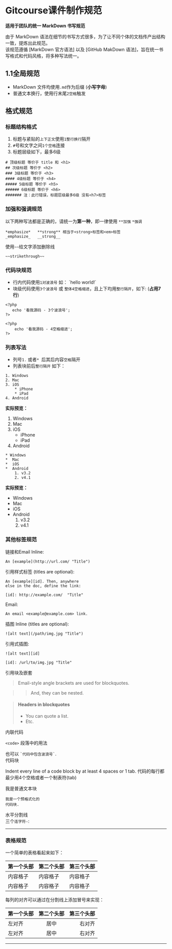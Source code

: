 # Gitcourse课件制作规范

**适用于团队的统一 MarkDown 书写规范**

由于 MarkDown 语法在细节的书写方式很多，为了让不同个体的文档传产出结构一致，提炼出此规范。  
该规范遵循 [MarkDown 官方语法] 以及 [GitHub MakDown 语法]，旨在统一书写格式和代码风格，将多种写法统一。

## 1.1全局规范

* MarkDown 文件均使用`.md`作为后缀 (**小写字母**)
* 普通文本换行，使用行末尾`2空格`触发

## 格式规范

### 标题结构格式

1. 标题与紧贴的`上下正文`使用`1整行换行`隔开
2. `#`号和文字之间`1个空格`连接
3. 标题层级如下，最多6级

```
# 顶级标题 等价于 title 和 <h1>
## 次级标题 等价于 <h2>
### 3级标题 等价于 <h3>
#### 4级标题 等价于 <h4>
##### 5级标题 等价于 <h5>
###### 6级标题 等价于 <h6>
####### 注：此行错误，标题层级最多6级 没有<h7>标签
```

### 加强和强调规范

以下两种写法都是正确的，请统一为**第一种**，即一律使用 `**加强` `*强调`

```
*emphasize*   **strong** 相当于<strong>标签和<em>标签
_emphasize_   __strong__
```

使用`~~`给文字添加删除线
```
~~strikethrough~~
```

### 代码块规范

* 行内代码使用`1对波浪号` 如： \`hello world!\`
* 块级代码使用`3个波浪号` 或 `整体4空格缩进`，且上下均用`整行隔开`，如下:  (**占用7行**)

```  
<?php   
   echo '看我源码 - 3个波浪号';  
?>  
```

    <?php   
        echo '看我源码 - 4空格缩进';  
    ?>  
 
### 列表写法

* 列号`1.` 或者`* `后其后内容`空格`隔开
* 列表块前后`整行隔开` 如下：

```    
1. Windows  
2. Mac
3. iOS
    * iPhone
    * iPad
4. Android
```

**实际预览：**

1. Windows  
2. Mac
3. iOS
    * iPhone
    * iPad
4. Android

```    
* Windows  
*  Mac
*  iOS
*  Android
    1. v3.2
    2. v4.1
```

**实际预览：**

* Windows  
*  Mac
*  iOS
*  Android
    1. v3.2
    2. v4.1

### 其他标签规范

链接和Email
Inline:

```
An [example](http://url.com/ "Title")
```

引用样式标签 (titles are optional):

    An [example][id]. Then, anywhere
    else in the doc, define the link:

    [id]: http://example.com/  "Title"

Email:

```
An email <example@example.com> link.
```

插图
Inline (titles are optional):

```
![alt text](/path/img.jpg "Title")
```

引用式插图:

    ![alt text][id]
    
    [id]: /url/to/img.jpg "Title"


引用块及嵌套

> Email-style angle brackets
> are used for blockquotes.

> > And, they can be nested.

> #### Headers in blockquotes
> 
> * You can quote a list.
> * Etc.

内联代码

`<code>` 段落中的用法

也可以 `` `代码中包含波浪号` ``.  
代码块

Indent every line of a code block by at least 4 spaces or 1 tab.
代码的每行都最少用4个空格或者一个制表符(tab)

我是普通文本块

    我是一个预格式化的
    代码块.

水平分割线  
三个`连字符-`:

---

### 表格规范

一个简单的表格看起来如下：

第一个头部 | 第二个头部 | 第三个头部
--------|---------|-------
内容格子 | 内容格子 | 内容格子
内容格子 | 内容格子 | 内容格子

每列的对齐可以通过在分割线上添加冒号来实现：

第一个头部 | 第二个头部 | 第三个头部
:--------|:---------:|-------:
左对齐 | 居中 | 右对齐
左对齐 | 居中 | 右对齐
---